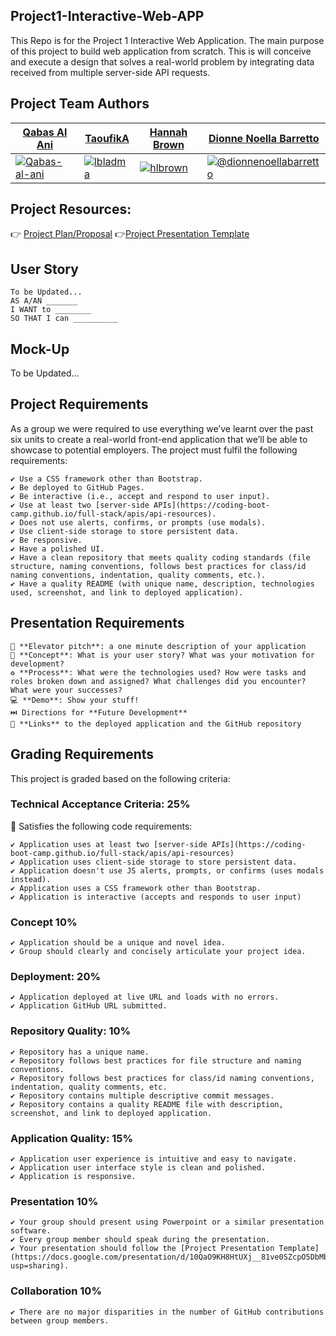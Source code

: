 ## Project1-Interactive-Web-APP
This Repo is for the Project 1 Interactive Web Application. The main purpose of this project to build web application from scratch. This is will conceive and execute a design that solves a real-world problem by integrating data received from multiple server-side API requests. 

## Project Team Authors
<table>
<thead>
<tr>
<th><a href="https://github.com/Qabas-al-ani">Qabas Al Ani</a></th>
<th><a href="https://github.com/lbladma">TaoufikA</a></th>
<th><a href="https://github.com/hlbrown">Hannah Brown</a></th>
<th><a href="https://github.com/DionneNoellaBarretto">Dionne Noella Barretto</a></th>
</tr>
</thead>
<tbody>
<tr>
<td><a target="_blank" rel="noopener noreferrer" href="https://avatars.githubusercontent.com/Qabas-al-ani?s=150&amp;v=1"><img src="https://avatars.githubusercontent.com/Qabas-al-ani?s=150&amp;v=1" alt="Qabas-al-ani" style="max-width:100%;"></a></td>
<td><a target="_blank" rel="noopener noreferrer" href="https://avatars.githubusercontent.com/lbladma?s=150&amp;v=1"><img src="https://avatars.githubusercontent.com/lbladma?s=150&amp;v=1" alt="lbladma" style="max-width:100%;"></a></td>
<td><a target="_blank" rel="noopener noreferrer" href="https://avatars.githubusercontent.com/hlbrown?s=150&amp;v=1"><img src="https://avatars.githubusercontent.com/hlbrown?s=150&amp;v=1" alt="hlbrown" style="max-width:100%;"></a></td>
<td><a target="_blank" rel="noopener noreferrer" href="https://avatars.githubusercontent.com/dionnenoellabarretto?s=150&amp;v=1"><img src="https://avatars.githubusercontent.com/dionnenoellabarretto?s=150&amp;v=1" alt="@dionnenoellabarretto" style="max-width:100%;"></a></td>
</tr>
</tbody>
</table>

## Project Resources:
👉 [Project Plan/Proposal](https://docs.google.com/document/d/1UkL3EaRt6hdjlgQpQYlR67exUwjlNt862YEAd5OwlI8/edit#)
👉[Project Presentation Template](https://docs.google.com/presentation/d/10QaO9KH8HtUXj__81ve0SZcpO5DbMbqqQr4iPpbwKks/edit?usp=sharing)

## User Story
```
To be Updated...
AS A/AN _______
I WANT to ________
SO THAT I can __________

```

## Mock-Up
To be Updated...

## Project Requirements

As a group we were required to use everything we’ve learnt over the past six units to create a real-world front-end application that we’ll be able to showcase to potential employers. The project must fulfil the following requirements:
```
✔️ Use a CSS framework other than Bootstrap.
✔️ Be deployed to GitHub Pages.
✔️ Be interactive (i.e., accept and respond to user input).
✔️ Use at least two [server-side APIs](https://coding-boot-camp.github.io/full-stack/apis/api-resources).
✔️ Does not use alerts, confirms, or prompts (use modals).
✔️ Use client-side storage to store persistent data.
✔️ Be responsive.
✔️ Have a polished UI.
✔️ Have a clean repository that meets quality coding standards (file structure, naming conventions, follows best practices for class/id naming conventions, indentation, quality comments, etc.).
✔️ Have a quality README (with unique name, description, technologies used, screenshot, and link to deployed application).
```

## Presentation Requirements
```
🎤 **Elevator pitch**: a one minute description of your application
📖 **Concept**: What is your user story? What was your motivation for development?
♻️ **Process**: What were the technologies used? How were tasks and roles broken down and assigned? What challenges did you encounter? What were your successes?
💻 **Demo**: Show your stuff!
⏭️ Directions for **Future Development**
🔗 **Links** to the deployed application and the GitHub repository
```
## Grading Requirements

This project is graded based on the following criteria:

### Technical Acceptance Criteria: 25%

🏁 Satisfies the following code requirements:
```
✔️ Application uses at least two [server-side APIs](https://coding-boot-camp.github.io/full-stack/apis/api-resources)
✔️ Application uses client-side storage to store persistent data.
✔️ Application doesn't use JS alerts, prompts, or confirms (uses modals instead).
✔️ Application uses a CSS framework other than Bootstrap.
✔️ Application is interactive (accepts and responds to user input)
```
### Concept 10%
```
✔️ Application should be a unique and novel idea.
✔️ Group should clearly and concisely articulate your project idea.
```
### Deployment: 20%
```
✔️ Application deployed at live URL and loads with no errors.
✔️ Application GitHub URL submitted.
```
### Repository Quality: 10%
```
✔️ Repository has a unique name.
✔️ Repository follows best practices for file structure and naming conventions.
✔️ Repository follows best practices for class/id naming conventions, indentation, quality comments, etc.
✔️ Repository contains multiple descriptive commit messages.
✔️ Repository contains a quality README file with description, screenshot, and link to deployed application.
```
### Application Quality: 15%
```
✔️ Application user experience is intuitive and easy to navigate.
✔️ Application user interface style is clean and polished.
✔️ Application is responsive.
```
### Presentation 10%
```
✔️ Your group should present using Powerpoint or a similar presentation software.
✔️ Every group member should speak during the presentation.
✔️ Your presentation should follow the [Project Presentation Template](https://docs.google.com/presentation/d/10QaO9KH8HtUXj__81ve0SZcpO5DbMbqqQr4iPpbwKks/edit?usp=sharing).
```
### Collaboration 10%
```
✔️ There are no major disparities in the number of GitHub contributions between group members.
```